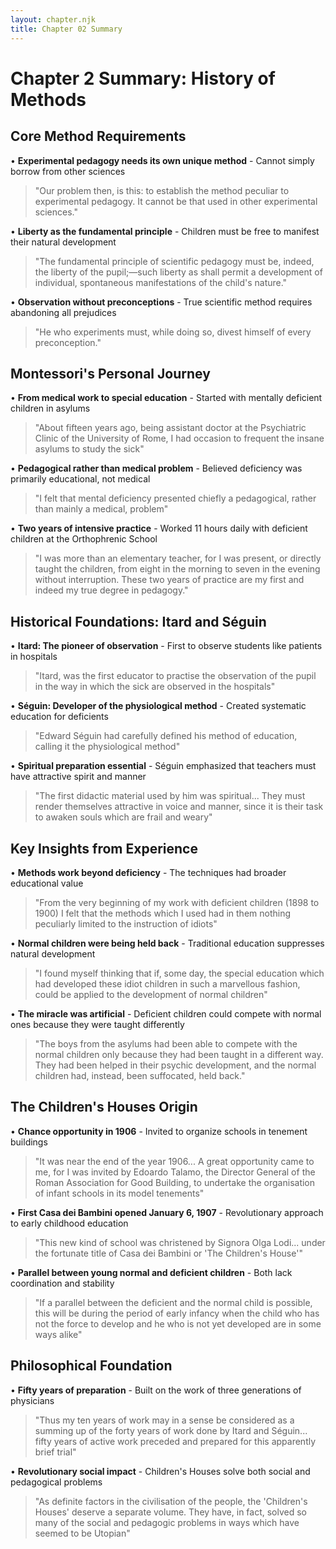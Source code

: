 ```yaml
---
layout: chapter.njk
title: Chapter 02 Summary
---
```


# Chapter 2 Summary: History of Methods

## Core Method Requirements
• **Experimental pedagogy needs its own unique method** - Cannot simply borrow from other sciences
> "Our problem then, is this: to establish the method peculiar to experimental pedagogy. It cannot be that used in other experimental sciences."

• **Liberty as the fundamental principle** - Children must be free to manifest their natural development
> "The fundamental principle of scientific pedagogy must be, indeed, the liberty of the pupil;—such liberty as shall permit a development of individual, spontaneous manifestations of the child's nature."

• **Observation without preconceptions** - True scientific method requires abandoning all prejudices
> "He who experiments must, while doing so, divest himself of every preconception."

## Montessori's Personal Journey
• **From medical work to special education** - Started with mentally deficient children in asylums
> "About fifteen years ago, being assistant doctor at the Psychiatric Clinic of the University of Rome, I had occasion to frequent the insane asylums to study the sick"

• **Pedagogical rather than medical problem** - Believed deficiency was primarily educational, not medical
> "I felt that mental deficiency presented chiefly a pedagogical, rather than mainly a medical, problem"

• **Two years of intensive practice** - Worked 11 hours daily with deficient children at the Orthophrenic School
> "I was more than an elementary teacher, for I was present, or directly taught the children, from eight in the morning to seven in the evening without interruption. These two years of practice are my first and indeed my true degree in pedagogy."

## Historical Foundations: Itard and Séguin
• **Itard: The pioneer of observation** - First to observe students like patients in hospitals
> "Itard, was the first educator to practise the observation of the pupil in the way in which the sick are observed in the hospitals"

• **Séguin: Developer of the physiological method** - Created systematic education for deficients
> "Edward Séguin had carefully defined his method of education, calling it the physiological method"

• **Spiritual preparation essential** - Séguin emphasized that teachers must have attractive spirit and manner
> "The first didactic material used by him was spiritual... They must render themselves attractive in voice and manner, since it is their task to awaken souls which are frail and weary"

## Key Insights from Experience
• **Methods work beyond deficiency** - The techniques had broader educational value
> "From the very beginning of my work with deficient children (1898 to 1900) I felt that the methods which I used had in them nothing peculiarly limited to the instruction of idiots"

• **Normal children were being held back** - Traditional education suppresses natural development
> "I found myself thinking that if, some day, the special education which had developed these idiot children in such a marvellous fashion, could be applied to the development of normal children"

• **The miracle was artificial** - Deficient children could compete with normal ones because they were taught differently
> "The boys from the asylums had been able to compete with the normal children only because they had been taught in a different way. They had been helped in their psychic development, and the normal children had, instead, been suffocated, held back."

## The Children's Houses Origin
• **Chance opportunity in 1906** - Invited to organize schools in tenement buildings
> "It was near the end of the year 1906... A great opportunity came to me, for I was invited by Edoardo Talamo, the Director General of the Roman Association for Good Building, to undertake the organisation of infant schools in its model tenements"

• **First Casa dei Bambini opened January 6, 1907** - Revolutionary approach to early childhood education
> "This new kind of school was christened by Signora Olga Lodi... under the fortunate title of Casa dei Bambini or 'The Children's House'"

• **Parallel between young normal and deficient children** - Both lack coordination and stability
> "If a parallel between the deficient and the normal child is possible, this will be during the period of early infancy when the child who has not the force to develop and he who is not yet developed are in some ways alike"

## Philosophical Foundation
• **Fifty years of preparation** - Built on the work of three generations of physicians
> "Thus my ten years of work may in a sense be considered as a summing up of the forty years of work done by Itard and Séguin... fifty years of active work preceded and prepared for this apparently brief trial"

• **Revolutionary social impact** - Children's Houses solve both social and pedagogical problems
> "As definite factors in the civilisation of the people, the 'Children's Houses' deserve a separate volume. They have, in fact, solved so many of the social and pedagogic problems in ways which have seemed to be Utopian"